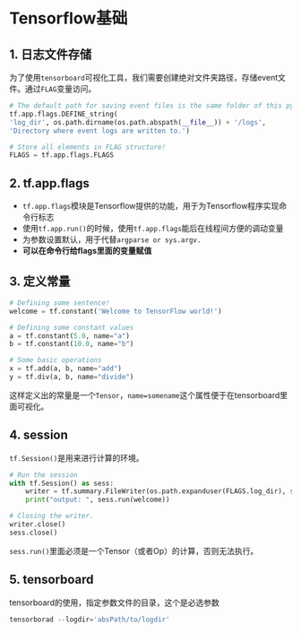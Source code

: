 # Tensorflow基础

## 1. 日志文件存储

为了使用`tensorboard`可视化工具，我们需要创建绝对文件夹路径，存储event文件。通过`FLAG`变量访问。

```py
# The default path for saving event files is the same folder of this python file.
tf.app.flags.DEFINE_string(
'log_dir', os.path.dirname(os.path.abspath(__file__)) + '/logs',
'Directory where event logs are written to.')

# Store all elements in FLAG structure!
FLAGS = tf.app.flags.FLAGS
```

## 2. tf.app.flags

+ `tf.app.flags`模块是Tensorflow提供的功能，用于为Tensorflow程序实现命令行标志  
+ 使用`tf.app.run()`的时候，使用`tf.app.flags`能后在线程间方便的调动变量
+ 为参数设置默认，用于代替`argparse or sys.argv.`
+ **可以在命令行给flags里面的变量赋值**

## 3. 定义常量

```py
# Defining some sentence!
welcome = tf.constant('Welcome to TensorFlow world!')

# Defining some constant values
a = tf.constant(5.0, name="a")
b = tf.constant(10.0, name="b")

# Some basic operations
x = tf.add(a, b, name="add")
y = tf.div(a, b, name="divide")
```

这样定义出的常量是一个`Tensor`，`name=somename`这个属性便于在tensorboard里面可视化。

## 4. session

`tf.Session()`是用来进行计算的环境。

```py
# Run the session
with tf.Session() as sess:
    writer = tf.summary.FileWriter(os.path.expanduser(FLAGS.log_dir), sess.graph)
    print("output: ", sess.run(welcome))

# Closing the writer.
writer.close()
sess.close()
```

`sess.run()`里面必须是一个Tensor（或者Op）的计算，否则无法执行。

## 5. tensorboard

tensorboard的使用，指定参数文件的目录，这个是必选参数

```py
tensorborad --logdir='absPath/to/logdir'
```